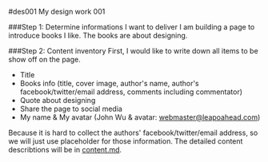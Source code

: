 #des001
My design work 001

###Step 1: Determine informations I want to deliver
I am building a page to introduce books I like. The books are about designing.

###Step 2: Content inventory
First, I would like to write down all items to be show off on the page.  

- Title
- Books info (title, cover image, author's name, author's facebook/twitter/email address, comments including commentator)
- Quote about designing
- Share the page to social media
- My name & My avatar (John Wu & avatar: webmaster@leapoahead.com)

Because it is hard to collect the authors' facebook/twitter/email address, so we will just use placeholder for those information. The detailed content describtions will be in [content.md](content.md).